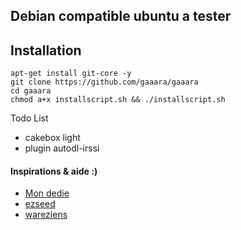 ## Debian compatible ubuntu a tester

## Installation

```
apt-get install git-core -y
git clone https://github.com/gaaara/gaaara
cd gaaara
chmod a+x installscript.sh && ./installscript.sh
```

Todo List

- cakebox light
- plugin autodl-irssi


#### Inspirations & aide :) 
- [Mon dedie](http://mondedie.fr/viewtopic.php?id=5302)
- [ezseed](http://github.com/soyuka/ezseed2)
- [wareziens](http://www.wareziens.net)

